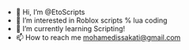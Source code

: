 - 👋 Hi, I’m @EtoScripts
- 👀 I’m interested in Roblox scripts % lua coding
- 🌱 I’m currently learning Scripting!
- 📫 How to reach me mohamedissakati@gmail.com
